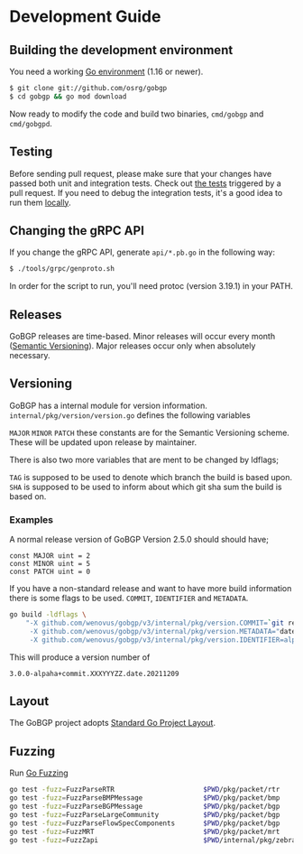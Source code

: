 # Development Guide

## Building the development environment

You need a working [Go environment](https://golang.org/doc/install) (1.16 or newer).

```bash
$ git clone git://github.com/osrg/gobgp
$ cd gobgp && go mod download
```

Now ready to modify the code and build two binaries, `cmd/gobgp` and `cmd/gobgpd`.

## Testing

Before sending pull request, please make sure that your changes have passed both unit and integration tests. Check out [the tests](https://github.com/osrg/gobgp/blob/master/.github/workflows/ci.yml) triggered by a pull request. If you need to debug the integration tests, it's a good idea to run them [locally](https://github.com/osrg/gobgp/blob/master/test/scenario_test/README.md).

## Changing the gRPC API

If you change the gRPC API, generate `api/*.pb.go` in the following way:

```bash
$ ./tools/grpc/genproto.sh
```

In order for the script to run, you'll need protoc (version 3.19.1) in your PATH.

## Releases

GoBGP releases are time-based. Minor releases will occur every month ([Semantic Versioning](https://semver.org/)). Major releases occur only when absolutely necessary.

## Versioning

GoBGP has a internal module for version information.
```internal/pkg/version/version.go``` defines the following variables

```MAJOR``` ```MINOR``` ```PATCH``` these constants are for the Semantic Versioning scheme.
These will be updated upon release by maintainer.

There is also two more variables that are ment to be changed by ldflags;

```TAG``` is supposed to be used to denote which branch the build is based upon.
```SHA``` is supposed to be used to inform about which git sha sum the build is based on.

### Examples

A normal release version of GoBGP Version 2.5.0 should should have;

```golang
const MAJOR uint = 2
const MINOR uint = 5
const PATCH uint = 0
```

If you have a non-standard release and want to have more build information there is some flags to be used.
`COMMIT`, `IDENTIFIER` and `METADATA`.

```bash
go build -ldflags \
	"-X github.com/wenovus/gobgp/v3/internal/pkg/version.COMMIT=`git rev-parse --short HEAD` \
	 -X github.com/wenovus/gobgp/v3/internal/pkg/version.METADATA="date.`date "+%Y%m%d"`" \
	 -X github.com/wenovus/gobgp/v3/internal/pkg/version.IDENTIFIER=alpha"
```

This will produce a version number of

```3.0.0-alpaha+commit.XXXYYYZZ.date.20211209```

## Layout

The GoBGP project adopts [Standard Go Project Layout](https://github.com/golang-standards/project-layout).

## Fuzzing

Run [Go Fuzzing](https://go.dev/security/fuzz)

```bash
go test -fuzz=FuzzParseRTR                      $PWD/pkg/packet/rtr
go test -fuzz=FuzzParseBMPMessage               $PWD/pkg/packet/bmp
go test -fuzz=FuzzParseBGPMessage               $PWD/pkg/packet/bgp
go test -fuzz=FuzzParseLargeCommunity           $PWD/pkg/packet/bgp
go test -fuzz=FuzzParseFlowSpecComponents       $PWD/pkg/packet/bgp
go test -fuzz=FuzzMRT                           $PWD/pkg/packet/mrt
go test -fuzz=FuzzZapi                          $PWD/internal/pkg/zebra
```
